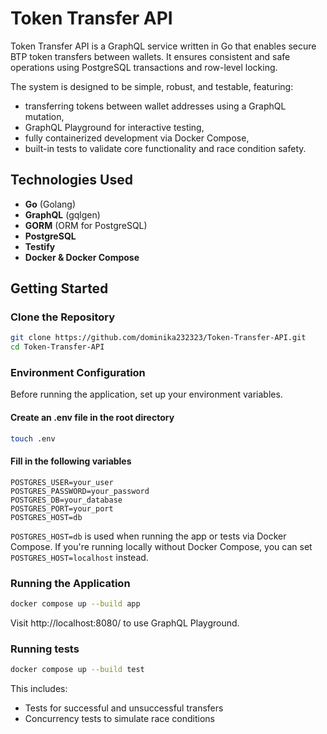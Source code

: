 # Token Transfer API

Token Transfer API is a GraphQL service written in Go that enables secure BTP token transfers between wallets.
It ensures consistent and safe operations using PostgreSQL transactions and row-level locking.

The system is designed to be simple, robust, and testable, featuring:
- transferring tokens between wallet addresses using a GraphQL mutation,
- GraphQL Playground for interactive testing,
- fully containerized development via Docker Compose,
- built-in tests to validate core functionality and race condition safety.

## Technologies Used

- **Go** (Golang)
- **GraphQL** (gqlgen)
- **GORM** (ORM for PostgreSQL)
- **PostgreSQL**
- **Testify**
- **Docker & Docker Compose**

## Getting Started

### Clone the Repository

```bash
git clone https://github.com/dominika232323/Token-Transfer-API.git
cd Token-Transfer-API
```

### Environment Configuration

Before running the application, set up your environment variables.

#### Create an .env file in the root directory

```bash
touch .env
```

#### Fill in the following variables

```
POSTGRES_USER=your_user
POSTGRES_PASSWORD=your_password
POSTGRES_DB=your_database
POSTGRES_PORT=your_port
POSTGRES_HOST=db
```

`POSTGRES_HOST=db` is used when running the app or tests via Docker Compose.
If you're running locally without Docker Compose, you can set `POSTGRES_HOST=localhost` instead.

### Running the Application

```bash
docker compose up --build app
```

Visit http://localhost:8080/ to use GraphQL Playground.

### Running tests

```bash
docker compose up --build test
```

This includes:
- Tests for successful and unsuccessful transfers
- Concurrency tests to simulate race conditions



